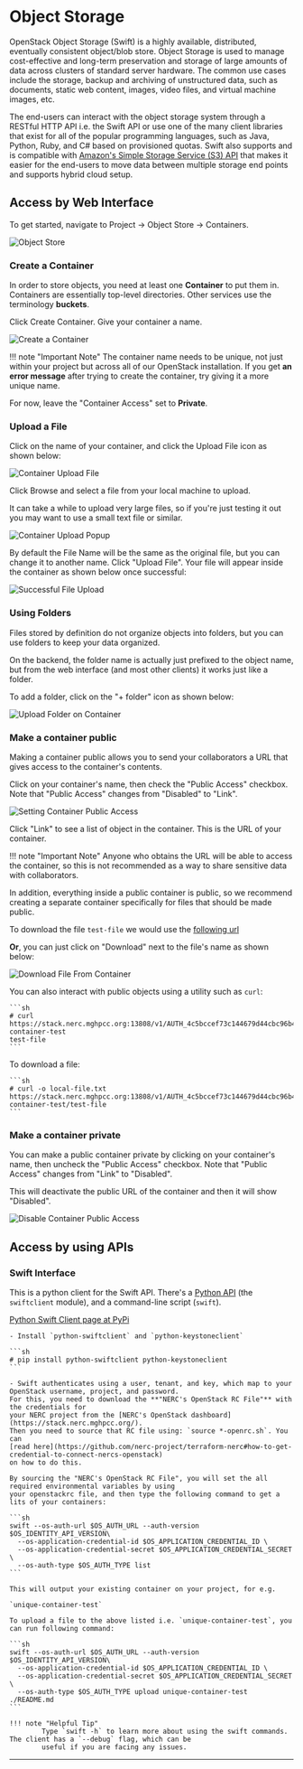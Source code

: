 # Object Storage

OpenStack Object Storage (Swift) is a highly available, distributed, eventually consistent
object/blob store. Object Storage is used to manage cost-effective and long-term
preservation and storage of large amounts of data across clusters of standard server
hardware. The common use cases include the storage, backup and archiving of unstructured
data, such as documents, static web content, images, video files, and virtual
machine images, etc.

The end-users can interact with the object storage system through a RESTful HTTP
API i.e. the Swift API or use one of the many client libraries that exist for all
of the popular programming languages, such as Java, Python, Ruby, and C# based on
provisioned quotas. Swift also supports and is compatible with [Amazon's Simple
Storage Service (S3) API](https://docs.openstack.org/swift/latest/s3_compat.html)
that makes it easier for the end-users to move data between multiple storage end
points and supports hybrid cloud setup.

## Access by Web Interface

To get started, navigate to Project -> Object Store -> Containers.

![Object Store](images/object-store.png)

### Create a Container

In order to store objects, you need at least one **Container** to put them in.
Containers are essentially top-level directories. Other services use the
terminology **buckets**.

Click Create Container. Give your container a name.

![Create a Container](images/create-container.png)

!!! note "Important Note"
        The container name needs to be unique, not just within your project but
        across all of our OpenStack installation. If you get **an error message**
        after trying to create the container, try giving it a more unique name.

For now, leave the "Container Access" set to **Private**.

### Upload a File

Click on the name of your container, and click the Upload File icon as shown below:

![Container Upload File](images/upload-file-container.png)

Click Browse and select a file from your local machine to upload.

It can take a while to upload very large files, so if you're just testing it out
you may want to use a small text file or similar.

![Container Upload Popup](images/container-upload-popup.png)

By default the File Name will be the same as the original file, but you can change
it to another name. Click "Upload File". Your file will appear inside the container
as shown below once successful:

![Successful File Upload](images/container-file-upload-success.png)

### Using Folders

Files stored by definition do not organize objects into folders, but you can use
folders to keep your data organized.

On the backend, the folder name is actually just prefixed to the object name, but
from the web interface (and most other clients) it works just like a folder.

To add a folder, click on the "+ folder" icon as shown below:

![Upload Folder on Container](images/folder-upload-container.png)

### Make a container public

Making a container public allows you to send your collaborators a URL that gives
access to the container's contents.

Click on your container's name, then check the "Public Access" checkbox. Note that
"Public Access" changes from "Disabled" to "Link".

![Setting Container Public Access](images/container-public-access-setting.png)

Click "Link" to see a list of object in the container. This is the URL of your container.

!!! note "Important Note"
        Anyone who obtains the URL will be able to access the container, so this
        is not recommended as a way to share sensitive data with collaborators.

In addition, everything inside a public container is public, so we recommend creating
a separate container specifically for files that should be made public.

To download the file `test-file` we would use the [following url](https://stack.nerc.mghpcc.org:13808/v1/AUTH_4c5bccef73c144679d44cbc96b42df4e/unique-container-test/test-file)

**Or**, you can just click on "Download" next to the file's name as shown below:

![Download File From Container](images/download-file-from-container.png)

You can also interact with public objects using a utility such as `curl`:

    ```sh
    # curl https://stack.nerc.mghpcc.org:13808/v1/AUTH_4c5bccef73c144679d44cbc96b42df4e/unique-container-test
    test-file
    ```

To download a file:

    ```sh
    # curl -o local-file.txt https://stack.nerc.mghpcc.org:13808/v1/AUTH_4c5bccef73c144679d44cbc96b42df4e/unique-container-test/test-file
    ```

### Make a container private

You can make a public container private by clicking on your container's name,
then uncheck the "Public Access" checkbox. Note that "Public Access" changes
from "Link" to "Disabled".

This will deactivate the public URL of the container and then it will show "Disabled".

![Disable Container Public Access](images/disable_public_access_container.png)

## Access by using APIs

### Swift Interface

This is a python client for the Swift API. There's a [Python API](https://github.com/openstack/python-swiftclient)
(the `swiftclient` module), and a command-line script (`swift`).

[Python Swift Client page at PyPi](https://pypi.org/project/python-swiftclient/)

    - Install `python-swiftclient` and `python-keystoneclient`

    ```sh
    # pip install python-swiftclient python-keystoneclient
    ```

    - Swift authenticates using a user, tenant, and key, which map to your OpenStack username, project, and password.
    For this, you need to download the **"NERC's OpenStack RC File"** with the credentials for
    your NERC project from the [NERC's OpenStack dashboard](https://stack.nerc.mghpcc.org/).
    Then you need to source that RC file using: `source *-openrc.sh`. You can
    [read here](https://github.com/nerc-project/terraform-nerc#how-to-get-credential-to-connect-nercs-openstack)
    on how to do this.

    By sourcing the "NERC's OpenStack RC File", you will set the all required environmental variables by using
    your openstackrc file, and then type the following command to get a lits of your containers:

    ```sh
    swift --os-auth-url $OS_AUTH_URL --auth-version $OS_IDENTITY_API_VERSION\
      --os-application-credential-id $OS_APPLICATION_CREDENTIAL_ID \
      --os-application-credential-secret $OS_APPLICATION_CREDENTIAL_SECRET \
      --os-auth-type $OS_AUTH_TYPE list
    ```

    This will output your existing container on your project, for e.g.

    `unique-container-test`

    To upload a file to the above listed i.e. `unique-container-test`, you can run following command:

    ```sh
    swift --os-auth-url $OS_AUTH_URL --auth-version $OS_IDENTITY_API_VERSION\
      --os-application-credential-id $OS_APPLICATION_CREDENTIAL_ID \
      --os-application-credential-secret $OS_APPLICATION_CREDENTIAL_SECRET \
      --os-auth-type $OS_AUTH_TYPE upload unique-container-test ./README.md
    ```

    !!! note "Helpful Tip"
            Type `swift -h` to learn more about using the swift commands. The client has a `--debug` flag, which can be
            useful if you are facing any issues.

---
